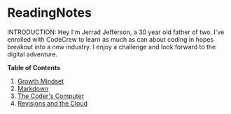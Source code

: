 # ReadingNotes

INTRODUCTION: Hey I'm Jerrad Jefferson, a 30 year old father of two. I've enrolled with CodeCrew to learn as much as can about coding in hopes breakout into a new industry. I enjoy a challenge and look forward to the digital adventure.

**Table of Contents**

1. <a href="https://jjefferson91.github.io/ReadingNotes/GrowthMindset">Growth Mindset</a>
2. <a href="https://jjefferson91.github.io/ReadingNotes/markdown">Markdown</a>
3. <a href="https://jjefferson91.github.io/ReadingNotes/TheCodersComputer">The Coder's Computer</a>
4. <a href="https://jjefferson91.github.io/ReadingNotes/revisionsandthecloud">Revisions and the Cloud</a>
